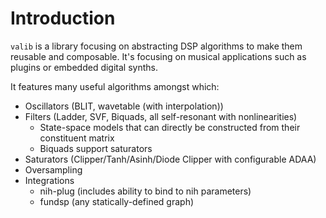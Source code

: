 # Introduction

`valib` is a library focusing on abstracting DSP algorithms to make them
reusable and composable. It's focusing on musical applications such as plugins
or embedded digital synths.

It features many useful algorithms amongst which:

- Oscillators (BLIT, wavetable (with interpolation))
- Filters (Ladder, SVF, Biquads, all self-resonant with nonlinearities)
    - State-space models that can directly be constructed from their constituent
      matrix
    - Biquads support saturators
- Saturators (Clipper/Tanh/Asinh/Diode Clipper with configurable ADAA)
- Oversampling
- Integrations
    - nih-plug (includes ability to bind to nih parameters)
  - fundsp (any statically-defined graph)
